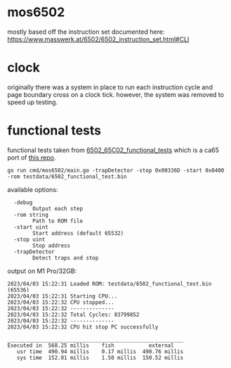 # mos6502

mostly based off the instruction set documented here: https://www.masswerk.at/6502/6502_instruction_set.html#CLI

# clock

originally there was a system in place to run each instruction cycle and page boundary cross on a clock tick. however, the system was removed to speed up testing.

# functional tests

functional tests taken from [6502_65C02_functional_tests](https://github.com/amb5l/6502_65C02_functional_tests) which is a ca65 port of [this repo](https://github.com/Klaus2m5/6502_65C02_functional_tests).

```
go run cmd/mos6502/main.go -trapDetector -stop 0x00336D -start 0x0400 -rom testdata/6502_functional_test.bin
```

available options:

```
  -debug
        Output each step
  -rom string
        Path to ROM file
  -start uint
        Start address (default 65532)
  -stop uint
        Stop address
  -trapDetector
        Detect traps and stop
```

output on M1 Pro/32GB:

```
2023/04/03 15:22:31 Loaded ROM: testdata/6502_functional_test.bin (65536)
2023/04/03 15:22:31 Starting CPU...
2023/04/03 15:22:32 CPU stopped...
2023/04/03 15:22:32 --------------
2023/04/03 15:22:32 Total Cycles: 83799852
2023/04/03 15:22:32 --------------
2023/04/03 15:22:32 CPU hit stop PC successfully

________________________________________________________
Executed in  568.25 millis    fish           external
   usr time  490.94 millis    0.17 millis  490.76 millis
   sys time  152.01 millis    1.50 millis  150.52 millis
```
